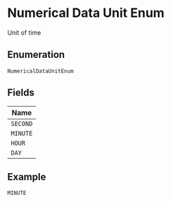 
# Numerical Data Unit Enum

Unit of time

## Enumeration

`NumericalDataUnitEnum`

## Fields

| Name |
|  --- |
| `SECOND` |
| `MINUTE` |
| `HOUR` |
| `DAY` |

## Example

```
MINUTE
```

